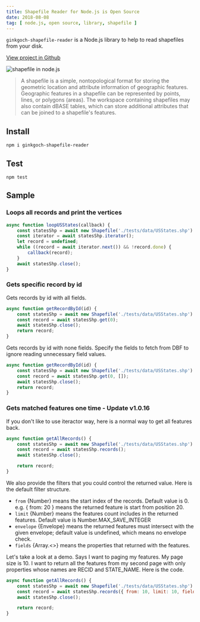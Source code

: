 ```yaml
---
title: Shapefile Reader for Node.js is Open Source
date: 2018-08-08
tag: [ node.js, open source, library, shapefile ]
---
```

`ginkgoch-shapefile-reader` is a Node.js library to help to read shapefiles from your disk.
<!-- more --> 

[View project in Github](https://github.com/ginkgoch/node-shapefile-reader)

![shapefile in node.js](/blog/post-imgs/20180808/shapefile-for-node.png)

> A shapefile is a simple, nontopological format for storing the geometric location and attribute information of geographic features. Geographic features in a shapefile can be represented by points, lines, or polygons (areas). The workspace containing shapefiles may also contain dBASE tables, which can store additional attributes that can be joined to a shapefile's features.

## Install
```terminal
npm i ginkgoch-shapefile-reader
```

## Test
```terminal
npm test
```

## Sample
### Loops all records and print the vertices
```js
async function loopUSStates(callback) {
    const statesShp = await new Shapefile('./tests/data/USStates.shp').open();
    const iterator = await statesShp.iterator();
    let record = undefined;
    while ((record = await iterator.next()) && !record.done) {
        callback(record);
    }
    await statesShp.close();
}
```

### Gets specific record by id

Gets records by id with all fields.
```js
async function getRecordById(id) {
    const statesShp = await new Shapefile('./tests/data/USStates.shp').open();
    const record = await statesShp.get(0);
    await statesShp.close();
    return record;
}
```

Gets records by id with none fields. Specify the fields to fetch from DBF to ignore reading unnecessary field values.
```js
async function getRecordById(id) {
    const statesShp = await new Shapefile('./tests/data/USStates.shp').open();
    const record = await statesShp.get(0, []);
    await statesShp.close();
    return record;
}
```

### Gets matched features one time - Update v1.0.16
If you don't like to use iteractor way, here is a normal way to get all features back.
```js
async function getAllRecords() {
    const statesShp = await new Shapefile('./tests/data/USStates.shp').open();
    const record = await statesShp.records();
    await statesShp.close();

    return record;
}
```

We also provide the filters that you could control the returned value. Here is the default filter structure.

* `from` {Number} means the start index of the records. Default value is 0. e.g. { from: 20 } means the returned feature is start from position 20.
* `limit` {Number} means the features count includes in the returned features. Default value is Number.MAX_SAVE_INTEGER
* `envelope` {Envelope} means the returned features must intersect with the given envelope; default value is undefined, which means no envelope check.
* `fields` {Array.<<string>>} means the properties that returned with the features.

Let's take a look at a demo. Says I want to paging my features. My page size is 10. I want to return all the features from my second page with only properties whose names are RECID and STATE_NAME. Here is the code.

```js
async function getAllRecords() {
    const statesShp = await new Shapefile('./tests/data/USStates.shp').open();
    const record = await statesShp.records({ from: 10, limit: 10, fields: ['RECID', 'STATE_NAME'] });
    await statesShp.close();

    return record;
}
```

<!-- md _reference.md -->